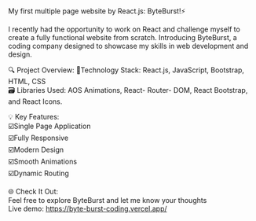 My first multiple page website by React.js: ByteBurst!⚡

I recently had the opportunity to work on React and challenge myself to create a fully functional website from scratch. Introducing ByteBurst, a coding company designed to showcase my skills in web development and design.

🔍 Project Overview:
📱Technology Stack: React.js, JavaScript, Bootstrap, HTML, CSS <br/>
🗃️ Libraries Used: AOS Animations, React- Router- DOM, React Bootstrap, and React Icons. <br/>

💡 Key Features:<br/>
☑️Single Page Application <br/>
☑️Fully Responsive<br/>
☑️Modern Design<br/>
☑️Smooth Animations<br/>
☑️Dynamic Routing<br/>
 
🌐 Check It Out:<br/>
Feel free to explore ByteBurst and let me know your thoughts<br/>
Live demo: https://byte-burst-coding.vercel.app/<br/>
